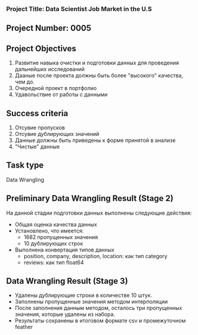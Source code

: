 ### Project Title: Data Scientist Job Market in the U.S

## Project Number: 0005

## Project Objectives

1. Развитие навыка очистки и подготовки данных для проведения дальнейших исследований 
2. Дааные после проекта должны быть более "высокого" качества, чем до. 
3. Очередной проект в портфолио 
4. Удавольствие от работы с данными 

## Success criteria

1. Отсувие пропусков 
2. Отсувие дублирующих значений 
3. Данные должны быть приведены к форме принятой в анализе 
4. "Чистые" данные

## Task type

Data Wrangling

##  Preliminary Data Wrangling Result (Stage 2)

На данной стадии подготовки данных выполнены следующие действия:  

- Общая оценка качества данных
- Установлено, что имеется:
    - 1682 пропущенных значения 
    - 10 дублирующих строк 
- Выполнена конвертация типов данных 
    - position, company, description, location: как тип category 
    - reviews: как тип float64

## Data Wrangling Result (Stage 3)

- Удалены дублирующие строки в количестве 10 штук.
- Заполнены пропущенные значения методом интерполяции
- После заполнения данным методом, осталось три пропущенных значения, которые удалены из набора.    
- Результаты сохранены в итоговом формате csv  и промежуточном feather
